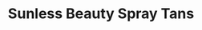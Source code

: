 ---
title: "Sunless Beauty Spray Tans"
url: /west-lebanon/sunless-beauty-spray-tans/
shop: beauty
---